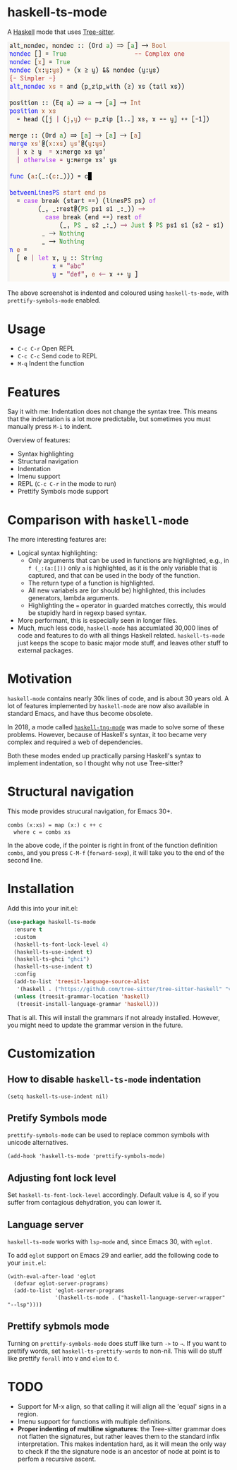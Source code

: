 
# haskell-ts-mode

A [Haskell](https://www.haskell.org/) mode that uses [Tree-sitter](https://tree-sitter.github.io/tree-sitter/).

![img](./ss.png)

The above screenshot is indented and coloured using `haskell-ts-mode`, with
`prettify-symbols-mode` enabled.

# Usage

-   `C-c C-r` Open REPL
-   `C-c C-c` Send code to REPL
-   `M-q`   Indent the function

# Features

Say it with me: Indentation does not change the syntax tree. This means that the
indentation is a lot more predictable, but sometimes you must manually press
`M-i` to indent.

Overview of features:

-   Syntax highlighting
-   Structural navigation
-   Indentation
-   Imenu support
-   REPL (`C-c C-r` in the mode to run)
-   Prettify Symbols mode support

# Comparison with `haskell-mode`

The more interesting features are:

-   Logical syntax highlighting:
    -   Only arguments that can be used in functions are highlighted, e.g., in `f
            (_:(a:[]))` only `a` is highlighted, as it is the only variable that is
        captured, and that can be used in the body of the function.
    -   The return type of a function is highlighted.
    -   All new variabels are (or should be) highlighted, this includes generators,
        lambda arguments.
    -   Highlighting the `=` operator in guarded matches correctly, this would be
        stupidly hard in regexp based syntax.
-   More performant, this is especially seen in longer files.
-   Much, much less code, `haskell-mode` has accumlated 30,000 lines of code and
    features to do with all things Haskell related. `haskell-ts-mode` just keeps
    the scope to basic major mode stuff, and leaves other stuff to external
    packages.

# Motivation

`haskell-mode` contains nearly 30k lines of code, and is about 30 years old. A
lot of features implemented by `haskell-mode` are now also available in standard
Emacs, and have thus become obsolete.

In 2018, a mode called [`haskell-tng-mode`](https://elpa.nongnu.org/nongnu/haskell-tng-mode.html) was made to solve some of these
problems. However, because of Haskell's syntax, it too became very complex and
required a web of dependencies.

Both these modes ended up practically parsing Haskell's syntax to implement
indentation, so I thought why not use Tree-sitter?

# Structural navigation

This mode provides strucural navigation, for Emacs 30+.

    combs (x:xs) = map (x:) c ++ c
      where c = combs xs

In the above code, if the pointer is right in front of the function
definition `combs`, and you press `C-M-f` (`forward-sexp`), it will take you to
the end of the second line.

# Installation

Add this into your init.el:
```lisp
(use-package haskell-ts-mode
  :ensure t
  :custom
  (haskell-ts-font-lock-level 4)
  (haskell-ts-use-indent t)
  (haskell-ts-ghci "ghci")
  (haskell-ts-use-indent t)
  :config
  (add-to-list 'treesit-language-source-alist
   '(haskell . ("https://github.com/tree-sitter/tree-sitter-haskell" "v0.23.1")))
  (unless (treesit-grammar-location 'haskell)
   (treesit-install-language-grammar 'haskell)))
```

That is all.  This will install the grammars if not already installed.
However, you might need to update the grammar version in the future.

# Customization

## How to disable `haskell-ts-mode` indentation

    (setq haskell-ts-use-indent nil)



## Pretify Symbols mode

`prettify-symbols-mode` can be used to replace common symbols with
unicode alternatives.

    (add-hook 'haskell-ts-mode 'prettify-symbols-mode)

## Adjusting font lock level

Set `haskell-ts-font-lock-level` accordingly.  Default value is 4, so if
you suffer from contagious dehydration, you can lower it.

## Language server

`haskell-ts-mode` works with `lsp-mode` and, since Emacs 30, with
`eglot`.

To add `eglot` support on Emacs 29 and earlier, add the following code
to your `init.el`:

    (with-eval-after-load 'eglot
      (defvar eglot-server-programs)
      (add-to-list 'eglot-server-programs
                   '(haskell-ts-mode . ("haskell-language-server-wrapper" "--lsp"))))

## Prettify sybmols mode

Turning on `prettify-symbols-mode` does stuff like turn `->` to `→`. If you
want to prettify words, set `haskell-ts-prettify-words` to non-nil.
This will do stuff like prettify `forall` into `∀` and `elem` to `∈`.

# TODO 

-   Support for M-x align, so that calling it will align all the 'equal'
    signs in a region.
-   Imenu support for functions with multiple definitions.
-   **Proper indenting of multiline signatures**: the Tree-sitter grammar
    does not flatten the signatures, but rather leaves them to the standard
    infix interpretation. This makes indentation hard, as it will mean
    the only way to check if the the signature node is an ancestor of
    node at point is to perfom a recursive ascent.

